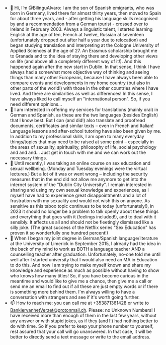 - 👋 Hi, I’m @BilinguAlvaro: I am the son of Spanish emigrants, who was born in Germany, lived there for almost thirty years, then moved to Spain for about three years, and - after getting his language skills recognised by and a recommendation from a German tourist - crossed over to Ireland in February 2003. Always a linguistic talent, I started learning English at the age of ten, French at twelve, Russian at seventeen (unfortunately dropped out after half a year due to relocation) and began studying translation and interpreting at the Cologne University of Applied Sciences at the age of 27. An Erasmus scholarship brought me to Granada and to the idea of staying there and developing other views on life (and above all a completely different way of it!). And this happened again after the new start in Dublin. In that sense, I think I have always had a somewhat more objective way of thinking and seeing things than many other Europeans, because I have always been able to compare events and developments in my home country (but also in other parts of the world!) with those in the other countries where I have lived. And there are similarities as well as differences! In this sense, I have always liked to call myself an "international person". So, if you need different opinions...
- 👀 I am interested in offering my services for translations (mainly oral) in German and Spanish, as these are the two languages (besides English) that I know best. But I can (and did!) also translate and proofread documents, certificates and similar texts – even in French and Italian! Language lessons and after-school tutoring have also been given by me. In addition to my professional skills, I am open to many everyday things/topics that may need to be raised at some point – especially in the areas of sexuality, spirituality, philosophy of life, social psychology and and and... Just get in touch with me and we can work out the necessary things.
- 🌱 Until recently, I was taking an online course on sex education and sexual wellbeing. (Monday and Tuesday evenings were the virtual lectures.) But a lot of it was or went wrong – including the security measures that in the end did not allow me anymore to get into the internet system of the "Dublin City University". I remain interested in sharing and using my own sexual knowledge and experiences, as I myself have had to experience great disappointments and a lot of frustration with my sexuality and would not wish this on anyone. As sensitive as this taboo topic continues to be today (unfortunately!), in 2023 it should no longer be a problem to talk openly about these things and everything that goes with it (feelings included!), and to deal with it sensibly. It affects us all and should not be fleetingly dismissed like a silly joke. (The great success of the Netflix series "Sex Education" has proven it so wonderfully one hundred percent!)
- 💞️ When I began my joint degree in German/Spanish language/literature at the University of Limerick in September 2015, I already had the idea in the back of my mind to work as BOTH a language teacher AND a counselling teacher after graduation. Unfortunately, no-one told me until well after I started university that I would also need an MA in Education to do this. And now I am trying to make myself known and share my knowledge and experience as much as possible without having to show who knows how many titles! So, if you have become curious in the meantime and would like to give me a chance, then give me a call or send me an email to find out if all these are just empty words or if there is something more behind them. I'm always willing to have a conversation with strangers and see if it's worth going further.
- 📫 How to reach me: you can call me at +353871361428 or write to BankiervanhetVerzet@protonmail.ch. Please: no Unknown Numbers! I have received more than enough of them in the last few years, without any answer or with stupid jokes, as if they (and I!) had nothing better to do with time. So if you prefer to keep your phone number to yourself, rest assured that your call will go unanswered. In that case, it will be better to directly send a text message or write to the email address.

<!---
BilinguAlvaro/BilinguAlvaro is a ✨ special ✨ repository because its `README.md` (this file) appears on your GitHub profile.
You can click the Preview link to take a look at your changes.
--->
